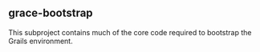 ## grace-bootstrap

This subproject contains much of the core code required to bootstrap the Grails environment.

